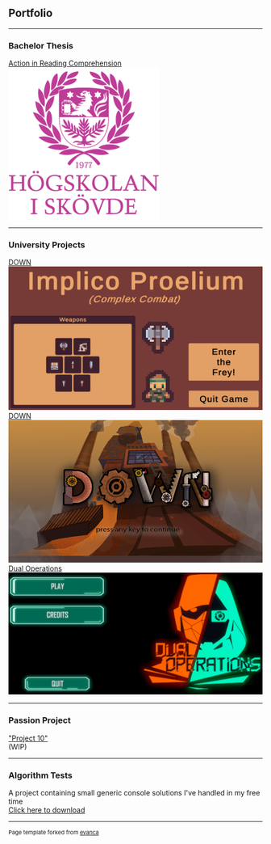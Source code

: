 ## Portfolio

---
### Bachelor Thesis
[Action in Reading Comprehension](/thesis_page)
<img src="images/HiS.png?raw=true"/>

---
### University Projects
[DOWN](/implico_proelium_page)
<img src="images/IP_2.png?raw=true"/>
<br>
[DOWN](/down_page)
<img src="images/DOWN_1.png?raw=true"/>
<br>
[Dual Operations](/dual_operations_page)
<img src="images/DO_1.png?raw=true"/>

---
### Passion Project
["Project 10"](/p10) <br>
(WIP)

---
### Algorithm Tests
A project containing small generic console solutions I've handled in my free time <br>
[Click here to download](https://drive.google.com/file/d/1AAiH4BnhP6MvRvFwzGZWxhAqMwQgM2ch/view?usp=sharing)

---
<p style="font-size:11px">Page template forked from <a href="https://github.com/evanca/quick-portfolio">evanca</a></p>
<!-- Remove above link if you don't want to attibute -->
